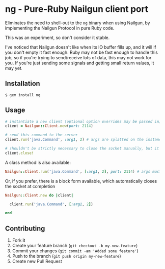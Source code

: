 # ng - Pure-Ruby Nailgun client port

Eliminates the need to shell-out to the `ng` binary when using Nailgun, by implementing the Nailgun Protocol in pure Ruby code.

This was an experiment, so don't consider it stable.

I've noticed that Nailgun doesn't like when its IO buffer fills up, and it will if you don't empty it fast enough. Ruby may not be fast enough to handle this job, so if you're trying to send/receive lots of data, this may not work for you. If you're just sending some signals and getting small return values, it may yet.

## Installation

    $ gem install ng

## Usage

```Ruby
# instantiate a new client (optional option overrides may be passed in)
client = Nailgun::Client.new(port: 2114)

# send this command to the server
client.run('java.Command', :arg1, 2) # args are splatted on the instance method

# shouldn't be strictly necessary to close the socket manually, but it's there if you want it
client.close!
```

A class method is also available:

```Ruby
Nailgun::Client.run('java.Command', [:arg1, 2], port: 2114) # args must be explicitly an array here
```

Or, if you prefer, there is a block form available, which automatically closes the socket at completion

```Ruby
Nailgun::Client.new do |client|

  client.run('java.Command', [:arg1, 2])

end
```

## Contributing

1. Fork it
2. Create your feature branch (`git checkout -b my-new-feature`)
3. Commit your changes (`git commit -am 'Added some feature'`)
4. Push to the branch (`git push origin my-new-feature`)
5. Create new Pull Request

